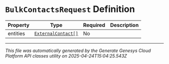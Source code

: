 # `BulkContactsRequest` Definition

| Property | Type | Required | Description |
|----------|------|----------|-------------|
| entities | [`ExternalContact[]`](externalcontact-definition.md) | No |  |

---

*This file was automatically generated by the Generate Genesys Cloud Platform API classes utility on 2025-04-24T15:04:25.543Z*